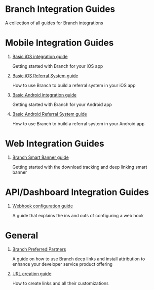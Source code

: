 Branch Integration Guides
=========================

A collection of all guides for Branch integrations

# Mobile Integration Guides

1. [Basic iOS integration guide](https://github.com/BranchMetrics/Branch-Integration-Guides/blob/master/ios-quickstart.md)

    Getting started with Branch for your iOS app

1. [Basic iOS Referral System guide](https://github.com/BranchMetrics/Branch-Integration-Guides/blob/master/ios-referral-guide.md)

    How to use Branch to build a referral system in your iOS app
    
1. [Basic Android integration guide](https://github.com/BranchMetrics/Branch-Integration-Guides/blob/master/android-quick-start.md)

    Getting started with Branch for your Android app

1. [Basic Android Referral System guide](https://github.com/BranchMetrics/Branch-Integration-Guides/blob/master/android-referral-guide.md)

    How to use Branch to build a referral system in your Android app

# Web Integration Guides

1. [Branch Smart Banner guide](https://github.com/BranchMetrics/Branch-Integration-Guides/blob/master/smart-banner-guide.md)

    Getting started with the download tracking and deep linking smart banner

# API/Dashboard Integration Guides

1. [Webhook configuration guide](https://github.com/BranchMetrics/Branch-Integration-Guides/blob/master/webhook-guide.md)

    A guide that explains the ins and outs of configuring a web hook

# General 

1. [Branch Preferred Partners](https://github.com/BranchMetrics/Branch-Integration-Guides/blob/master/bpp-guide.md)

    A guide on how to use Branch deep links and install attribution to enhance your developer service product offering

1. [URL creation guide](https://github.com/BranchMetrics/Branch-Integration-Guides/blob/master/url-creation-guide.md)

    How to create links and all their customizations
